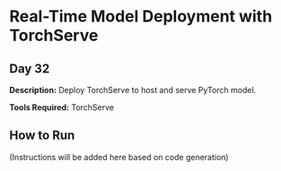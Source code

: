 # Real-Time Model Deployment with TorchServe

## Day 32

**Description:** Deploy TorchServe to host and serve PyTorch model.

**Tools Required:** TorchServe

## How to Run

(Instructions will be added here based on code generation)
